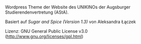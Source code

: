 Wordpress Theme der Website des UNIKINOs der Augsburger Studierendenvertretung (AStA).

Basiert auf *Sugar and Spice (Version 1.3)* von Aleksandra Łączek

Lizenz: GNU General Public License v3.0 (http://www.gnu.org/licenses/gpl.html)
